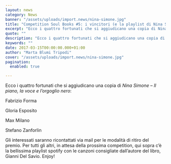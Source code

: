 ```yaml
---
layout: news
category: News
banner: "/assets/uploads/import.news/nina-simone.jpg"
title: "Competition Soul Books #5: i vincitori (e la playlist di Nina Simone per tutti!)"
excerpt: "Ecco i quattro fortunati che si aggiudicano una copia di Nina Simone – Il piano, la voce e l’orgoglio nero: Fabrizio Forma Gloria Esposito Max Milano Stefano Zanforlin Gli interessati saranno ricontattati via mail per le modalità di ritiro del premio. Per tutti gli altri, in attesa della prossima competition, qui sopra c’è la bellissima [&hellip"
quote: ""
description: "Ecco i quattro fortunati che si aggiudicano una copia di Nina Simone – Il piano, la voce e l’orgoglio nero: Fabrizio Forma Gloria Esposito Max Milano Stefano Zanforlin Gli interessati saranno ricontattati via mail per le modalità di ritiro del premio. Per tutti gli altri, in attesa della prossima competition, qui sopra c’è la bellissima [&hellip"
keywords: ""
date: 2017-03-15T00:00:00.000+01:00
author: "Marta Blumi Tripodi"
cover: "/assets/uploads/import.news/nina-simone.jpg"
pagination:
  enabled: true

---
```


Ecco i quattro fortunati che si aggiudicano una copia di _Nina Simone – Il piano, la voce e l’orgoglio nero_:

Fabrizio Forma

Gloria Esposito

Max Milano

Stefano Zanforlin

Gli interessati saranno ricontattati via mail per le modalità di ritiro del premio. Per tutti gli altri, in attesa della prossima competition, qui sopra c’è la bellissima playlist spotify con le canzoni consigliate dall’autore del libro, Gianni Del Savio. Enjoy!
